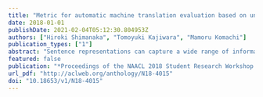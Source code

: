 ```yaml
---
title: "Metric for automatic machine translation evaluation based on universal sentence representations"
date: 2018-01-01
publishDate: 2021-02-04T05:12:30.804953Z
authors: ["Hiroki Shimanaka", "Tomoyuki Kajiwara", "Mamoru Komachi"]
publication_types: ["1"]
abstract: "Sentence representations can capture a wide range of information that cannot be captured by local features based on character or word N-grams. This paper examines the usefulness of universal sentence representations for evaluating the quality of machine translation. Al-though it is difficult to train sentence representations using small-scale translation datasets with manual evaluation, sentence representations trained from large-scale data in other tasks can improve the automatic evaluation of machine translation. Experimental results of the WMT-2016 dataset show that the proposed method achieves state-of-the-art performance with sentence representation features only."
featured: false
publication: "*Proceedings of the NAACL 2018 Student Research Workshop (NAACL 2018 SRW)*"
url_pdf: "http://aclweb.org/anthology/N18-4015"
doi: "10.18653/v1/N18-4015"
---
```


